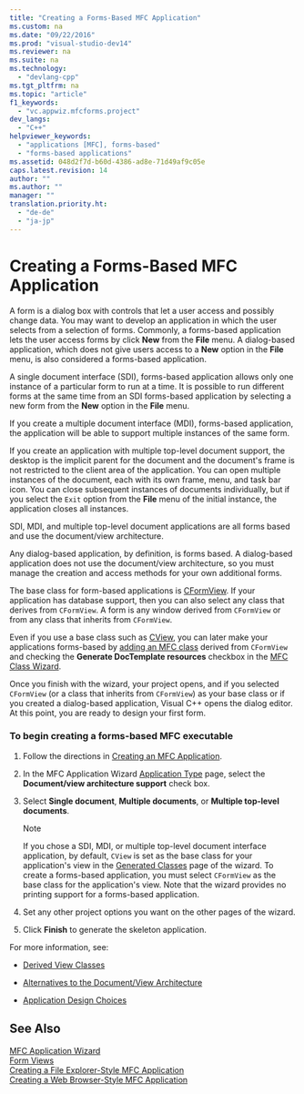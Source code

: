 ```yaml
---
title: "Creating a Forms-Based MFC Application"
ms.custom: na
ms.date: "09/22/2016"
ms.prod: "visual-studio-dev14"
ms.reviewer: na
ms.suite: na
ms.technology: 
  - "devlang-cpp"
ms.tgt_pltfrm: na
ms.topic: "article"
f1_keywords: 
  - "vc.appwiz.mfcforms.project"
dev_langs: 
  - "C++"
helpviewer_keywords: 
  - "applications [MFC], forms-based"
  - "forms-based applications"
ms.assetid: 048d2f7d-b60d-4386-ad8e-71d49af9c05e
caps.latest.revision: 14
author: ""
ms.author: ""
manager: ""
translation.priority.ht: 
  - "de-de"
  - "ja-jp"
---
```

# Creating a Forms-Based MFC Application
A form is a dialog box with controls that let a user access and possibly change data. You may want to develop an application in which the user selects from a selection of forms. Commonly, a forms-based application lets the user access forms by click **New** from the **File** menu. A dialog-based application, which does not give users access to a **New** option in the **File** menu, is also considered a forms-based application.  
  
 A single document interface (SDI), forms-based application allows only one instance of a particular form to run at a time. It is possible to run different forms at the same time from an SDI forms-based application by selecting a new form from the **New** option in the **File** menu.  
  
 If you create a multiple document interface (MDI), forms-based application, the application will be able to support multiple instances of the same form.  
  
 If you create an application with multiple top-level document support, the desktop is the implicit parent for the document and the document's frame is not restricted to the client area of the application. You can open multiple instances of the document, each with its own frame, menu, and task bar icon. You can close subsequent instances of documents individually, but if you select the `Exit` option from the **File** menu of the initial instance, the application closes all instances.  
  
 SDI, MDI, and multiple top-level document applications are all forms based and use the document/view architecture.  
  
 Any dialog-based application, by definition, is forms based. A dialog-based application does not use the document/view architecture, so you must manage the creation and access methods for your own additional forms.  
  
 The base class for form-based applications is [CFormView](../vs140/cformview-class.md). If your application has database support, then you can also select any class that derives from `CFormView`. A form is any window derived from `CFormView` or from any class that inherits from `CFormView`.  
  
 Even if you use a base class such as [CView](../vs140/cview-class.md), you can later make your applications forms-based by [adding an MFC class](../vs140/adding-an-mfc-class.md) derived from `CFormView` and checking the **Generate DocTemplate resources** checkbox in the [MFC Class Wizard](../vs140/document-template-strings--mfc-add-class-wizard.md).  
  
 Once you finish with the wizard, your project opens, and if you selected `CFormView` (or a class that inherits from `CFormView`) as your base class or if you created a dialog-based application, Visual C++ opens the dialog editor. At this point, you are ready to design your first form.  
  
### To begin creating a forms-based MFC executable  
  
1.  Follow the directions in [Creating an MFC Application](../vs140/creating-an-mfc-application.md).  
  
2.  In the MFC Application Wizard [Application Type](../vs140/application-type--mfc-application-wizard.md) page, select the **Document/view architecture support** check box.  
  
3.  Select **Single document**, **Multiple documents**, or **Multiple top-level documents**.  
  
    > [!NOTE]
    >  If you chose a SDI, MDI, or multiple top-level document interface application, by default, `CView` is set as the base class for your application's view in the [Generated Classes](../vs140/generated-classes--mfc-application-wizard.md) page of the wizard. To create a forms-based application, you must select `CFormView` as the base class for the application's view. Note that the wizard provides no printing support for a forms-based application.  
  
4.  Set any other project options you want on the other pages of the wizard.  
  
5.  Click **Finish** to generate the skeleton application.  
  
 For more information, see:  
  
-   [Derived View Classes](../vs140/derived-view-classes-available-in-mfc.md)  
  
-   [Alternatives to the Document/View Architecture](../vs140/alternatives-to-the-document-view-architecture.md)  
  
-   [Application Design Choices](../vs140/application-design-choices.md)  
  
## See Also  
 [MFC Application Wizard](../vs140/mfc-application-wizard.md)   
 [Form Views](../vs140/form-views--mfc-.md)   
 [Creating a File Explorer-Style MFC Application](../vs140/creating-a-file-explorer-style-mfc-application.md)   
 [Creating a Web Browser-Style MFC Application](../vs140/creating-a-web-browser-style-mfc-application.md)